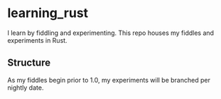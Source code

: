 learning_rust
=============

I learn by fiddling and experimenting. This repo houses my fiddles and experiments in Rust.

Structure
---------

As my fiddles begin prior to 1.0, my experiments will be branched per nightly date.
